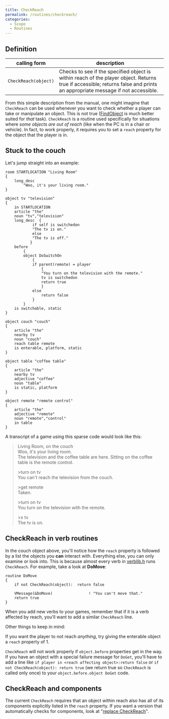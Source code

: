 ```yaml
---
title: CheckReach
permalink: /routines/checkreach/
categories: 
  - Scope
  - Routines
---
```


## Definition

| calling form         | description                                                                                                                                                                |
|----------------------|----------------------------------------------------------------------------------------------------------------------------------------------------------------------------|
| `CheckReach(object)` | Checks to see if the specified object is within reach of the player object. Returns true if accessible; returns false and prints an appropriate message if not accessible. |

From this simple description from the manual, one might imagine that
`CheckReach` can be used whenever you want to check whether a player can
take or manipulate an object. This is not true
([FindObject](scope/findobject/) is much better suited for *that*
task). `CheckReach` is a routine used specifically for situations where
*some objects are out of reach* (like when the PC is in a chair or
vehicle). In fact, to work properly, it requires you to set a `reach`
property for the object that the player is in.

## Stuck to the couch

Let's jump straight into an example:

    room STARTLOCATION "Living Room"
    {
        long_desc
            "Woo, it's your living room."
    }

    object tv "television"
    {
        in STARTLOCATION
        article "the"
        noun "tv","television"
        long_desc  {
                if self is switchedon
                "The tv is on."
                else
                "The tv is off."
               }
        before
            {
            object DoSwitchOn
                {
                if parent(remote) = player
                    {
                    "You turn on the television with the remote."
                    tv is switchedon
                    return true
                    }
                else
                    return false
                }
            }
        is switchable, static
    }

    object couch "couch"
    {
        article "the"
        nearby tv
        noun "couch"
        reach table remote
        is enterable, platform, static
    }

    object table "coffee table"
    {
        article "the"
        nearby tv
        adjective "coffee"
        noun "table"
        is static, platform
    }

    object remote "remote control"
    {
        article "the"
        adjective "remote"
        noun "remote","control"
        in table
    }

A transcript of a game using this sparse code would look like this:

>Living Room, on the couch  
>Woo, it's your living room.  
>The television and the coffee table are here. Sitting on the coffee
>table is the remote control.
>
>&gt;turn on tv  
>You can't reach the television from the couch.
>
>&gt;get remote  
>Taken.
>
>&gt;turn on tv  
>You turn on the television with the remote.
>
>&gt;x tv  
>The tv is on.

## CheckReach in verb routines

In the couch object above, you'll notice how the `reach` property is
followed by a list the objects you **can** interact with. Everything
else, you can only examine or look into. This is because almost every
verb in [verblib.h](library/verblib/) runs `CheckReach`. For
example, take a look at **DoMove**:

    routine DoMove
    {
        if not CheckReach(object):  return false

        VMessage(&DoMove)                ! "You can't move that."
        return true
    }

When you add new verbs to your games, remember that if it is a verb
affected by reach, you'll want to add a similar `CheckReach` line.

Other things to keep in mind:

If you want the player to not reach *anything*, try giving the enterable
object a `reach` property of 1.

`CheckReach` will not work properly if `object.before` properties get in
the way. If you have an object with a special failure message for
`DoGet`, you'll have to add a line like
`if player in <reach affecting object>:return false` or
`if not CheckReach(object): return true` (we return true so `CheckReach`
is called only once) to your `object.before.object DoGet` code.

## CheckReach and components

The current `CheckReach` requires that an object within reach also has
all of its components explicitly listed in the `reach` property. If you
want a version that automatically checks for components, look at
"[replace CheckReach](replacements/checkreach/)".
